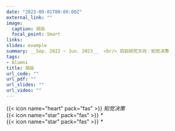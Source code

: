 ```yaml
---
date: "2023-09-01T00:00:00Z"
external_link: ""
image:
  caption: 胡岳
  focal_point: Smart
links:
slides: example
summary: __Sep. 2022 ~ Jun. 2023__  <br/> 目前研究方向：知觉决策
tags:
- Alumni
title: 胡岳
url_code: ""
url_pdf: ""
url_slides: ""
url_video: ""
---
```

{{< icon name="heart" pack="fas" >}} _知觉决策_  
{{< icon name="star" pack="fas" >}} _*_  
{{< icon name="star" pack="fas" >}} _*_  


